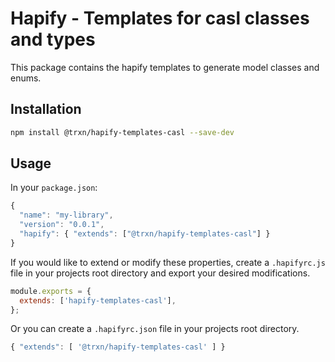 # Hapify - Templates for casl classes and types

This package contains the hapify templates to generate model classes and enums.

## Installation

```sh
npm install @trxn/hapify-templates-casl --save-dev
```

## Usage

In your `package.json`:

```javascript
{
  "name": "my-library",
  "version": "0.0.1",
  "hapify": { "extends": ["@trxn/hapify-templates-casl"] }
}
```

If you would like to extend or modify these properties, create a `.hapifyrc.js`
file in your projects root directory and export your desired modifications.

```javascript
module.exports = {
  extends: ['hapify-templates-casl'],
};
```

Or you can create a `.hapifyrc.json` file in your projects root directory.

```javascript
{ "extends": [ '@trxn/hapify-templates-casl' ] }
```
